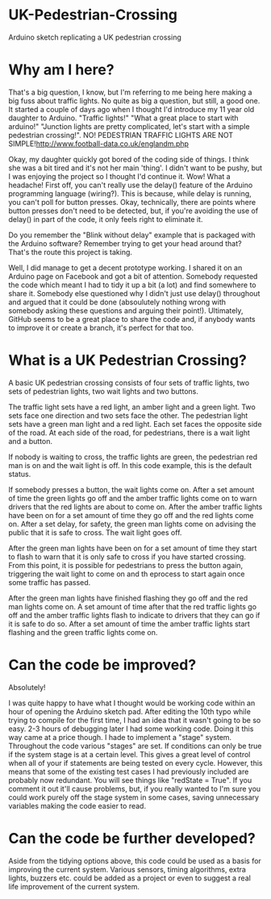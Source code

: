 # UK-Pedestrian-Crossing
Arduino sketch replicating a UK pedestrian crossing

Why am I here?
==============

That's a big question, I know, but I'm referring to me being here making a big fuss about traffic lights. No quite as big a question, but still, a good one. It started a couple of days ago when I thought I'd introduce my 11 year old daughter to Arduino. "Traffic lights!" "What a great place to start with arduino!" "Junction lights are pretty complicated, let's start with a simple pedestrian crossing!". NO! PEDESTRIAN TRAFFIC LIGHTS ARE NOT SIMPLE!http://www.football-data.co.uk/englandm.php

Okay, my daughter quickly got bored of the coding side of things. I think she was a bit tired and it's not her main 'thing'. I didn't want to be pushy, but I was enjoying the project so I thought I'd continue it. Wow! What a headache! First off, you can't really use the delay() feature of the Arduino programming language (wiring?). This is because, while delay is running, you can't poll for button presses. Okay, technically, there are points where button presses don't need to be detected, but, if you're avoiding the use of delay() in part of the code, it only feels right to eliminate it. 

Do you remember the "Blink without delay" example that is packaged with the Arduino software? Remember trying to get your head around that? That's the route this project is taking.

Well, I did manage to get a decent prototype working. I shared it on an Arduino page on Facebook and got a bit of attention. Somebody requested the code which meant I had to tidy it up a bit (a lot) and find somewhere to share it. Somebody else questioned why I didn't just use delay() throughout and argued that it could be done (absoulutely nothing wrong with somebody asking these questions and arguing their point!). Ultimately, GitHub seems to be a great place to share the code and, if anybody wants to improve it or create a branch, it's perfect for that too.

What is a UK Pedestrian Crossing?
=================================

A basic UK pedestrian crossing consists of four sets of traffic lights, two sets of pedestrian lights, two wait lights and two buttons.

The traffic light sets have a red light, an amber light and a green light. Two sets face one direction and two sets face the other.
The pedestrian light sets have a green man light and a red light. Each set faces the opposite side of the road.
At each side of the road, for pedestrians, there is a wait light and a button.

If nobody is waiting to cross, the traffic lights are green, the pedestrian red man is on and the wait light is off. In this code example, this is the default status.

If somebody presses a button, the wait lights come on. After a set amount of time the green lights go off and the amber traffic lights come on to warn drivers that the red lights are about to come on. After the amber traffic lights have been on for a set amount of time they go off and the red lights come on. After a set delay, for safety, the green man lights come on advising the public that it is safe to cross. The wait light goes off.

After the green man lights have been on for a set amount of time they start to flash to warn that it is only safe to cross if you have started crossing. From this point, it is possible for pedestrians to press the button again, triggering the wait light to come on and th eprocess to start again once some traffic has passed.

After the green man lights have finished flashing they go off and the red man lights come on. A set amount of time after that the red traffic lights go off and the amber traffic lights flash to indicate to drivers that they can go if it is safe to do so. After a set amount of time the amber traffic lights start flashing and the green traffic lights come on.

Can the code be improved?
=========================

Absolutely!

I was quite happy to have what I thought would be working code within an hour of opening the Arduino sketch pad. After editing the 10th typo while trying to compile for the first time, I had an idea that it wasn't going to be so easy. 2-3 hours of debugging later I had some working code. Doing it this way came at a price though. I hade to implement a "stage" system. Throughout the code various "stages" are set. If conditions can only be true if the system stage is at a certain level. This gives a great level of control when all of your if statements are being tested on every cycle. However, this means that some of the existing test cases I had previously included are probably now redundant. You will see things like "redState = True". If you comment it out it'll cause problems, but, if you really wanted to I'm sure you could work purely off the stage system in some cases, saving unnecessary variables making the code easier to read.

Can the code be further developed?
==================================

Aside from the tidying options above, this code could be used as a basis for improving the current system. Various sensors, timing algorithms, extra lights, buzzers etc. could be added as a project or even to suggest a real life improvement of the current system.
